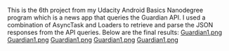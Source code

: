 This is the 6th project from my Udacity Android Basics Nanodegree program which is a news app that queries the Guardian API. 
I used a combination of AsyncTask and Loaders to retrieve and parse the JSON responses from the API queries. 
Below are the final results: 
[Guardian1.png](https://postimg.cc/image/h92g315yj/) [Guardian1.png](https://postimg.cc/image/h92g315yj/) [Guardian1.png](https://postimg.cc/image/h92g315yj/) [Guardian1.png](https://postimg.cc/image/h92g315yj/) [Guardian1.png](https://postimg.cc/image/h92g315yj/)
